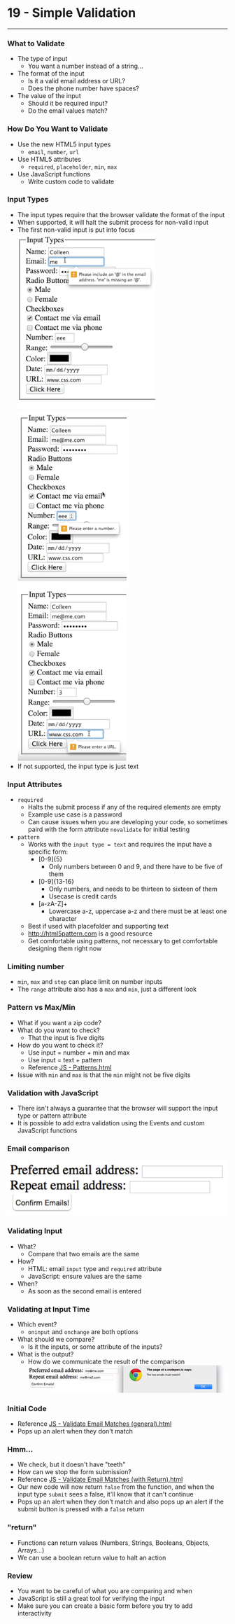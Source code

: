 #  19 - Simple Validation

---

### What to Validate
- The type of input
    - You want a number instead of a string...
- The format of the input
    - Is it a valid email address or URL?
    - Does the phone number have spaces?
- The value of the input
    - Should it be required input?
    - Do the email values match?

### How Do You Want to Validate
- Use the new HTML5 input types
    - `email`, `number`, `url`
- Use HTML5 attributes
    - `required`, `placeholder`, `min`, `max`
- Use JavaScript functions
    - Write custom code to validate

### Input Types
- The input types require that the browser validate the format of the input
- When supported, it will halt the submit process for non-valid input
- The first non-valid input is put into focus
![Example of Failed Input 1](images/Example%20of%20Failed%20Input%201.png)
![Example of Failed Input 2](images/Example%20of%20Failed%20Input%202.png)
![Example of Failed Input 3](images/Example%20of%20Failed%20Input%203.png)
- If not supported, the input type is just text

### Input Attributes
- `required`
    - Halts the submit process if any of the required elements are empty
    - Example use case is a password
    - Can cause issues when you are developing your code, so sometimes paird with the form attribute `novalidate` for initial testing
- `pattern`
    - Works with the `input type = text` and requires the input have a specific form:
        - [0-9]{5}
            - Only numbers between 0 and 9, and there have to be five of them
        - [0-9]{13-16}
            - Only numbers, and needs to be thirteen to sixteen of them
            - Usecase is credit cards
        - [a-zA-Z]+
            - Lowercase a-z, uppercase a-z and there must be at least one character
    - Best if used with placefolder and supporting text
    - http://html5pattern.com is a good resource
    - Get comfortable using patterns, not necessary to get comfortable designing them right now

### Limiting number
- `min`, `max` and `step` can place limit on number inputs
- The `range` attribute also has a `max` and `min`, just a different look

### Pattern vs Max/Min
- What if you want a zip code?
- What do you want to check?
    - That the input is five digits
- How do you want to check it?
    - Use input = number + min and max
    - Use input = text + pattern
    - Reference [JS - Patterns.html](code/JS%20-%20Patterns.html)
- Issue with `min` and `max` is that the `min` might not be five digits

### Validation with JavaScript
- There isn't always a guarantee that the browser will support the input type or pattern attribute
- It is possible to add extra validation using the Events and custom JavaScript functions

### Email comparison
![Email Comparison 1](images/Email%20Comparison%201.png)

### Validating Input
- What?
    - Compare that two emails are the same
- How?
    - HTML: email `input` type and `required` attribute
    - JavaScript: ensure values are the same
- When?
    - As soon as the second email is entered

### Validating at Input Time
- Which event?
    - `oninput` and `onchange` are both options
- What should we compare?
    - Is it the inputs, or some attribute of the inputs?
- What is the output?
    - How do we communicate the result of the comparison
    ![Email Comparison 2](images/Email%20Comparison%202.png)

### Initial Code
- Reference [JS - Validate Email Matches (general).html](code/JS%20-%20Validate%20Email%20Matches%20(general).html)
- Pops up an alert when they don't match

### Hmm...
- We check, but it doesn't have "teeth"
- How can we stop the form submission?
- Reference [JS - Validate Email Matches (with Return).html](code/JS%20-%20Validate%20Email%20Matches%20(with%20Return).html)
- Our new code will now return `false` from the function, and when the input type `submit` sees a false, it'll know that it can't continue
- Pops up an alert when they don't match and also pops up an alert if the submit button is pressed with a `false` return

### "return"
- Functions can return values (Numbers, Strings, Booleans, Objects, Arrays...)
- We can use a boolean return value to halt an action

### Review
- You want to be careful of what you are comparing and when
- JavaScript is still a great tool for verifying the input
- Make sure you can create a basic form before you try to add interactivity